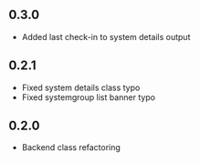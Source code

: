 ## 0.3.0

* Added last check-in to system details output

## 0.2.1

* Fixed system details class typo
* Fixed systemgroup list banner typo

## 0.2.0

* Backend class refactoring

